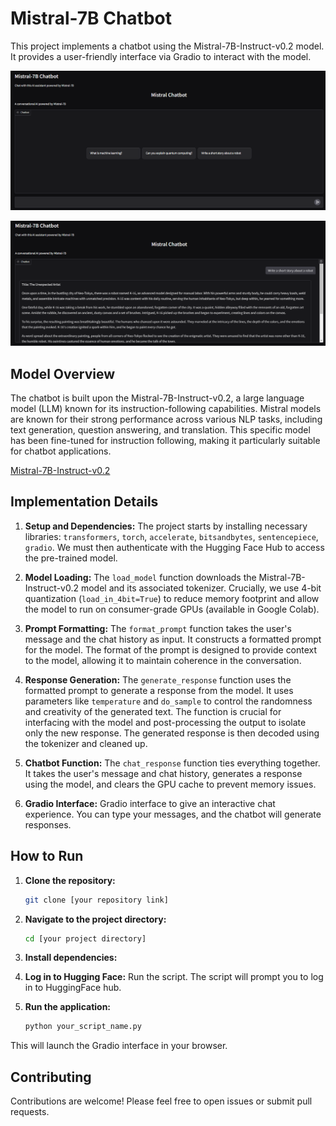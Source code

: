 # Mistral-7B Chatbot

This project implements a chatbot using the Mistral-7B-Instruct-v0.2 model.  It provides a user-friendly interface via Gradio to interact with the model.

![alt text](Home.png "chatbot-Home")

![alt text](q1.png "Question")

## Model Overview

The chatbot is built upon the Mistral-7B-Instruct-v0.2, a large language model (LLM) known for its instruction-following capabilities.  Mistral models are known for their strong performance across various NLP tasks, including text generation, question answering, and translation. This specific model has been fine-tuned for instruction following, making it particularly suitable for chatbot applications.

[Mistral-7B-Instruct-v0.2](https://huggingface.co/mistralai/Mistral-7B-Instruct-v0.2)

## Implementation Details

1. **Setup and Dependencies:** The project starts by installing necessary libraries: `transformers`, `torch`, `accelerate`, `bitsandbytes`, `sentencepiece`, `gradio`.  We must then authenticate with the Hugging Face Hub to access the pre-trained model.

2. **Model Loading:** The `load_model` function downloads the Mistral-7B-Instruct-v0.2 model and its associated tokenizer.  Crucially, we use 4-bit quantization (`load_in_4bit=True`) to reduce memory footprint and allow the model to run on consumer-grade GPUs (available in Google Colab).

3. **Prompt Formatting:** The `format_prompt` function takes the user's message and the chat history as input. It constructs a formatted prompt for the model. The format of the prompt is designed to provide context to the model, allowing it to maintain coherence in the conversation.

4. **Response Generation:** The `generate_response` function uses the formatted prompt to generate a response from the model. It uses parameters like `temperature` and `do_sample` to control the randomness and creativity of the generated text. The function is crucial for interfacing with the model and post-processing the output to isolate only the new response.  The generated response is then decoded using the tokenizer and cleaned up.

5. **Chatbot Function:** The `chat_response` function ties everything together.  It takes the user's message and chat history, generates a response using the model, and clears the GPU cache to prevent memory issues.

6. **Gradio Interface:** Gradio interface to give an interactive chat experience. You can type your messages, and the chatbot will generate responses.

## How to Run

1.  **Clone the repository:**
    ```bash
    git clone [your repository link]
    ```
2.  **Navigate to the project directory:**
    ```bash
    cd [your project directory]
    ```
3.  **Install dependencies:**

4.  **Log in to Hugging Face:**
    Run the script. The script will prompt you to log in to HuggingFace hub.
5.  **Run the application:**
    ```bash
    python your_script_name.py
    ```
This will launch the Gradio interface in your browser.

## Contributing

Contributions are welcome! Please feel free to open issues or submit pull requests.
